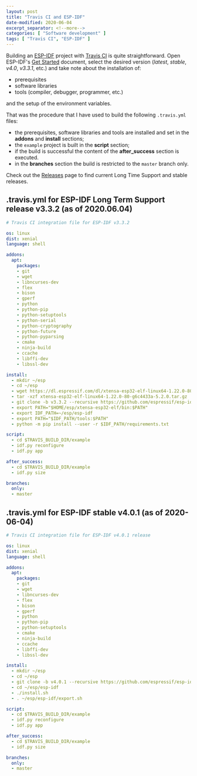```yaml
---
layout: post
title: "Travis CI and ESP-IDF"
date-modified: 2020-06-04
excerpt_separator: <!--more-->
categories: [ "Software development" ]
tags: [ "Travis CI", "ESP-IDF" ]
---
```


Building an [ESP-IDF](https://docs.espressif.com/projects/esp-idf/en/latest/) project with [Travis CI](https://travis-ci.org/) is quite straightforward.
Open ESP-IDF's [Get Started](https://docs.espressif.com/projects/esp-idf/en/latest/get-started/index.html) document,
select the desired version (*latest*, *stable*, *v4.0*, *v3.3.1*, etc.) and take note about the installation of:

- prerequisites
- software libraries
- tools (compiler, debugger, programmer, etc.)

and the setup of the environment variables.<!--more-->

That was the procedure that I have used to build the following `.travis.yml` files:

- the prerequisites, software libraries and tools are installed and set in the **addons**  and **install** sections;
- the `example` project is built in the **script** section;
- if the build is successful the content of the **after_success** section is executed.
- in the **branches** section the build is restricted to the `master` branch only.

Check out the [Releases](https://github.com/espressif/esp-idf/releases) page to find current Long Time Support and stable releases.

## .travis.yml for ESP-IDF Long Term Support release v3.3.2 (as of 2020.06.04)

```yaml
# Travis CI integration file for ESP-IDF v3.3.2

os: linux
dist: xenial
language: shell

addons:
  apt:
    packages:
    - git
    - wget
    - libncurses-dev
    - flex
    - bison
    - gperf
    - python
    - python-pip
    - python-setuptools
    - python-serial
    - python-cryptography
    - python-future
    - python-pyparsing
    - cmake
    - ninja-build
    - ccache
    - libffi-dev
    - libssl-dev

install:
  - mkdir ~/esp
  - cd ~/esp
  - wget https://dl.espressif.com/dl/xtensa-esp32-elf-linux64-1.22.0-80-g6c4433a-5.2.0.tar.gz
  - tar -xzf xtensa-esp32-elf-linux64-1.22.0-80-g6c4433a-5.2.0.tar.gz
  - git clone -b v3.3.2 --recursive https://github.com/espressif/esp-idf.git
  - export PATH="$HOME/esp/xtensa-esp32-elf/bin:$PATH"
  - export IDF_PATH=~/esp/esp-idf
  - export PATH="$IDF_PATH/tools:$PATH"
  - python -m pip install --user -r $IDF_PATH/requirements.txt

script:
  - cd $TRAVIS_BUILD_DIR/example
  - idf.py reconfigure
  - idf.py app

after_success:
  - cd $TRAVIS_BUILD_DIR/example
  - idf.py size

branches:
  only:
  - master
```

## .travis.yml for ESP-IDF stable v4.0.1 (as of 2020-06-04)

```yaml
# Travis CI integration file for ESP-IDF v4.0.1 release

os: linux
dist: xenial
language: shell

addons:
  apt:
    packages:
    - git
    - wget
    - libncurses-dev
    - flex
    - bison
    - gperf
    - python
    - python-pip
    - python-setuptools
    - cmake
    - ninja-build
    - ccache
    - libffi-dev
    - libssl-dev

install:
  - mkdir ~/esp
  - cd ~/esp
  - git clone -b v4.0.1 --recursive https://github.com/espressif/esp-idf.git
  - cd ~/esp/esp-idf
  - ./install.sh
  - . ~/esp/esp-idf/export.sh

script:
  - cd $TRAVIS_BUILD_DIR/example
  - idf.py reconfigure
  - idf.py app

after_success:
  - cd $TRAVIS_BUILD_DIR/example
  - idf.py size

branches:
  only:
  - master
```
